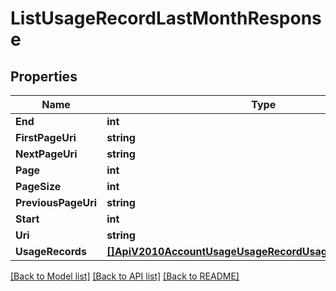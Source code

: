 # ListUsageRecordLastMonthResponse

## Properties

Name | Type | Description | Notes
------------ | ------------- | ------------- | -------------
**End** | **int** |  |[optional] 
**FirstPageUri** | **string** |  |[optional] 
**NextPageUri** | **string** |  |[optional] 
**Page** | **int** |  |[optional] 
**PageSize** | **int** |  |[optional] 
**PreviousPageUri** | **string** |  |[optional] 
**Start** | **int** |  |[optional] 
**Uri** | **string** |  |[optional] 
**UsageRecords** | [**[]ApiV2010AccountUsageUsageRecordUsageRecordLastMonth**](ApiV2010AccountUsageUsageRecordUsageRecordLastMonth.md) |  |[optional] 

[[Back to Model list]](../README.md#documentation-for-models) [[Back to API list]](../README.md#documentation-for-api-endpoints) [[Back to README]](../README.md)


